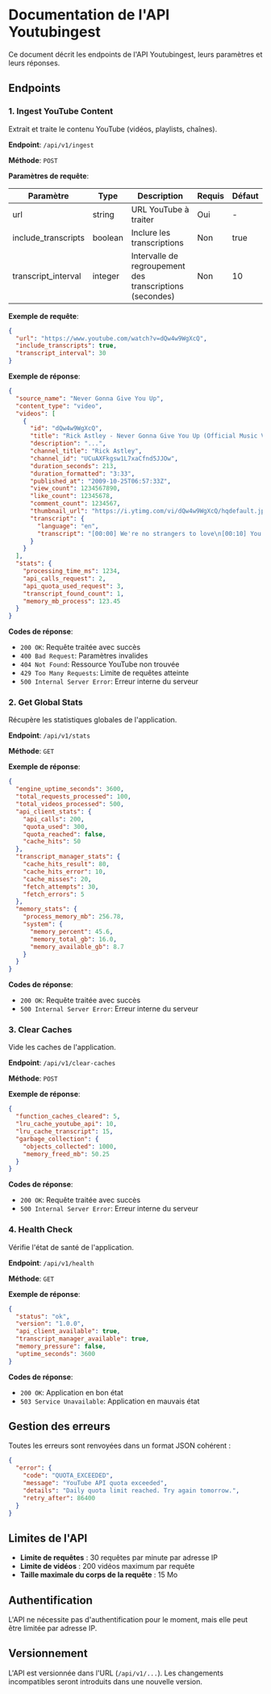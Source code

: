 # Documentation de l'API Youtubingest

Ce document décrit les endpoints de l'API Youtubingest, leurs paramètres et leurs réponses.

## Endpoints

### 1. Ingest YouTube Content

Extrait et traite le contenu YouTube (vidéos, playlists, chaînes).

**Endpoint**: `/api/v1/ingest`

**Méthode**: `POST`

**Paramètres de requête**:

| Paramètre | Type | Description | Requis | Défaut |
|-----------|------|-------------|--------|--------|
| url | string | URL YouTube à traiter | Oui | - |
| include_transcripts | boolean | Inclure les transcriptions | Non | true |
| transcript_interval | integer | Intervalle de regroupement des transcriptions (secondes) | Non | 10 |

**Exemple de requête**:

```json
{
  "url": "https://www.youtube.com/watch?v=dQw4w9WgXcQ",
  "include_transcripts": true,
  "transcript_interval": 30
}
```

**Exemple de réponse**:

```json
{
  "source_name": "Never Gonna Give You Up",
  "content_type": "video",
  "videos": [
    {
      "id": "dQw4w9WgXcQ",
      "title": "Rick Astley - Never Gonna Give You Up (Official Music Video)",
      "description": "...",
      "channel_title": "Rick Astley",
      "channel_id": "UCuAXFkgsw1L7xaCfnd5JJOw",
      "duration_seconds": 213,
      "duration_formatted": "3:33",
      "published_at": "2009-10-25T06:57:33Z",
      "view_count": 1234567890,
      "like_count": 12345678,
      "comment_count": 1234567,
      "thumbnail_url": "https://i.ytimg.com/vi/dQw4w9WgXcQ/hqdefault.jpg",
      "transcript": {
        "language": "en",
        "transcript": "[00:00] We're no strangers to love\n[00:10] You know the rules and so do I..."
      }
    }
  ],
  "stats": {
    "processing_time_ms": 1234,
    "api_calls_request": 2,
    "api_quota_used_request": 3,
    "transcript_found_count": 1,
    "memory_mb_process": 123.45
  }
}
```

**Codes de réponse**:

- `200 OK`: Requête traitée avec succès
- `400 Bad Request`: Paramètres invalides
- `404 Not Found`: Ressource YouTube non trouvée
- `429 Too Many Requests`: Limite de requêtes atteinte
- `500 Internal Server Error`: Erreur interne du serveur

### 2. Get Global Stats

Récupère les statistiques globales de l'application.

**Endpoint**: `/api/v1/stats`

**Méthode**: `GET`

**Exemple de réponse**:

```json
{
  "engine_uptime_seconds": 3600,
  "total_requests_processed": 100,
  "total_videos_processed": 500,
  "api_client_stats": {
    "api_calls": 200,
    "quota_used": 300,
    "quota_reached": false,
    "cache_hits": 50
  },
  "transcript_manager_stats": {
    "cache_hits_result": 80,
    "cache_hits_error": 10,
    "cache_misses": 20,
    "fetch_attempts": 30,
    "fetch_errors": 5
  },
  "memory_stats": {
    "process_memory_mb": 256.78,
    "system": {
      "memory_percent": 45.6,
      "memory_total_gb": 16.0,
      "memory_available_gb": 8.7
    }
  }
}
```

**Codes de réponse**:

- `200 OK`: Requête traitée avec succès
- `500 Internal Server Error`: Erreur interne du serveur

### 3. Clear Caches

Vide les caches de l'application.

**Endpoint**: `/api/v1/clear-caches`

**Méthode**: `POST`

**Exemple de réponse**:

```json
{
  "function_caches_cleared": 5,
  "lru_cache_youtube_api": 10,
  "lru_cache_transcript": 15,
  "garbage_collection": {
    "objects_collected": 1000,
    "memory_freed_mb": 50.25
  }
}
```

**Codes de réponse**:

- `200 OK`: Requête traitée avec succès
- `500 Internal Server Error`: Erreur interne du serveur

### 4. Health Check

Vérifie l'état de santé de l'application.

**Endpoint**: `/api/v1/health`

**Méthode**: `GET`

**Exemple de réponse**:

```json
{
  "status": "ok",
  "version": "1.0.0",
  "api_client_available": true,
  "transcript_manager_available": true,
  "memory_pressure": false,
  "uptime_seconds": 3600
}
```

**Codes de réponse**:

- `200 OK`: Application en bon état
- `503 Service Unavailable`: Application en mauvais état

## Gestion des erreurs

Toutes les erreurs sont renvoyées dans un format JSON cohérent :

```json
{
  "error": {
    "code": "QUOTA_EXCEEDED",
    "message": "YouTube API quota exceeded",
    "details": "Daily quota limit reached. Try again tomorrow.",
    "retry_after": 86400
  }
}
```

## Limites de l'API

- **Limite de requêtes** : 30 requêtes par minute par adresse IP
- **Limite de vidéos** : 200 vidéos maximum par requête
- **Taille maximale du corps de la requête** : 15 Mo

## Authentification

L'API ne nécessite pas d'authentification pour le moment, mais elle peut être limitée par adresse IP.

## Versionnement

L'API est versionnée dans l'URL (`/api/v1/...`). Les changements incompatibles seront introduits dans une nouvelle version.
